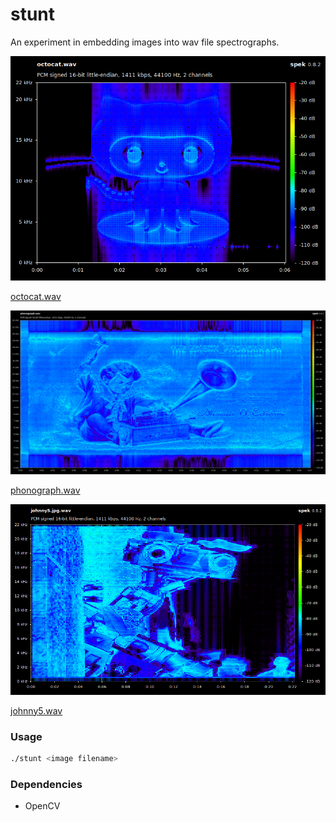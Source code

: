 stunt
=====
An experiment in embedding images into wav file spectrographs.


![Screenshot](/docs/assets/octocat_output.png)

[octocat.wav](/docs/assets/octocat.wav)


![Screenshot](/docs/assets/phonograph_output.png)

[phonograph.wav](/docs/assets/phonograph.wav)


![Screenshot](/docs/assets/johnny5_output.png)

[johnny5.wav](/docs/assets/johnny5.wav)

### Usage
```bash
./stunt <image filename>
```

### Dependencies
- OpenCV